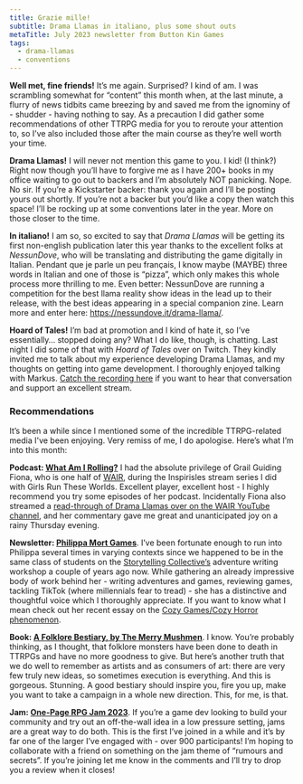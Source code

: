```yaml
---
title: Grazie mille!
subtitle: Drama Llamas in italiano, plus some shout outs
metaTitle: July 2023 newsletter from Button Kin Games
tags:
  - drama-llamas
  - conventions
---
```


<p>
    <b>Well met, fine friends!</b> It’s me again. Surprised? I kind of am. I was scrambling somewhat for “content” this month when, at the last minute, a flurry of news tidbits came breezing by and saved me from the ignominy of - shudder - having nothing to say. As a precaution I did gather some recommendations of other TTRPG media for you to reroute your attention to, so I’ve also included those after the main course as they’re well worth your time.
</p><p>
    <b>Drama Llamas!</b> I will never not mention this game to you. I kid! (I think?) Right now though you’ll have to forgive me as I have 200+ books in my office waiting to go out to backers and I’m absolutely NOT panicking. Nope. No sir. If you’re a Kickstarter backer: thank you again and I’ll be posting yours out shortly. If you’re not a backer but you’d like a copy then watch this space! I’ll be rocking up at some conventions later in the year. More on those closer to the time.
</p><p>
    <b>In italiano!</b> I am so, so excited to say that <i>Drama Llamas</i> will be getting its first non-english publication later this year thanks to the excellent folks at <i>NessunDove</i>, who will be translating and distributing the game digitally in Italian. Pendant que je parle un peu français, I know maybe (MAYBE) three words in Italian and one of those is “pizza”, which only makes this whole process more thrilling to me. Even better: NessunDove are running a competition for the best llama reality show ideas in the lead up to their release, with the best ideas appearing in a special companion zine. Learn more and enter here: <a href="https://nessundove.it/drama-llama/" target="_blank">https://nessundove.it/drama-llama/</a>.
</p><p>
    <b>Hoard of Tales!</b> I’m bad at promotion and I kind of hate it, so I’ve essentially… stopped doing any? What I do like, though, is chatting. Last night I did some of that with <i>Hoard of Tales</i> over on Twitch. They kindly invited me to talk about my experience developing Drama Llamas, and my thoughts on getting into game development. I thoroughly enjoyed talking with Markus. <a href="https://www.youtube.com/watch?v=erLjNywfIV4" target="_blank">Catch the recording here</a> if you want to hear that conversation and support an excellent stream.
</p>
<h3>Recommendations</h3>
<p>
    It’s been a while since I mentioned some of the incredible TTRPG-related media I've been enjoying. Very remiss of me, I do apologise. Here’s what I’m into this month:
</p><p>
    <b>Podcast: <a href="https://www.wairpodcast.com/" target="_blank">What Am I Rolling?</a></b> I had the absolute privilege of Grail Guiding Fiona, who is one half of <a href="https://www.wairpodcast.com/" target="_blank">WAIR</a>, during the Inspirisles stream series I did with Girls Run These Worlds. Excellent player, excellent host - I highly recommend you try some episodes of her podcast. Incidentally Fiona also streamed a <a href="https://youtu.be/UHBEQk90E90" target="_blank">read-through of Drama Llamas over on the WAIR YouTube channel</a>, and her commentary gave me great and unanticipated joy on a rainy Thursday evening.
</p><p>
    <b>Newsletter: <a href="https://philippamort.substack.com/" target="_blank">Philippa Mort Games</a></b>. I’ve been fortunate enough to run into Philippa several times in varying contexts since we happened to be in the same class of students on the <a href="https://www.storytelling-collective.com/" target="_blank">Storytelling Collective’s</a> adventure writing workshop a couple of years ago now. While gathering an already impressive body of work behind her - writing adventures and games, reviewing games, tackling TikTok (where millennials fear to tread) - she has a distinctive and thoughtful voice which I thoroughly appreciate. If you want to know what I mean check out her recent essay on the <a href="https://philippamort.substack.com/p/june-i-think-im-overly-pedantic-about" target="_blank">Cozy Games/Cozy Horror phenomenon</a>.
</p><p>
    <b>Book: <a href="https://www.themerrymushmen.com/product/a-folklore-bestiary-for-5th-edition-tmm/" target="_blank">A Folklore Bestiary, by The Merry Mushmen</a></b>. I know. You’re probably thinking, as I thought, that folklore monsters have been done to death in TTRPGs and have no more goodness to give. But here’s another truth that we do well to remember as artists and as consumers of art: there are very few truly new ideas, so sometimes execution is everything. And this is gorgeous. Stunning. A good bestiary should inspire you, fire you up, make you want to take a campaign in a whole new direction. This, for me, is that.
</p><p>
    <b>Jam: <a href="https://itch.io/jam/one-page-rpg-jam-2023" target="_blank">One-Page RPG Jam 2023</a></b>. If you’re a game dev looking to build your community and try out an off-the-wall idea in a low pressure setting, jams are a great way to do both. This is the first I’ve joined in a while and it’s by far one of the larger I’ve engaged with - over 900 participants! I’m hoping to collaborate with a friend on something on the jam theme of “rumours and secrets”. If you’re joining let me know in the comments and I’ll try to drop you a review when it closes!
</p>
